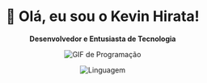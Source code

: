 <div align="center">

# 👋 Olá, eu sou o Kevin Hirata!
**Desenvolvedor e Entusiasta de Tecnologia**
<div/>

![GIF de Programação](https://i.giphy.com/media/v1.Y2lkPTc5MGI3NjExdTRpdWxnb3lydzZjeWpmMzdhcmM5dTBmeGl4c3BhbTN2N3cydG83cyZlcD12MV9pbnRlcm5hbF9naWZfYnlfaWQmY3Q9Zw/g79am6uuZJKSc/giphy.gif)

![Linguagem](https://img.shields.io/badge/Python-3776AB?style=for-the-badge&logo=python&logoColor=white)
